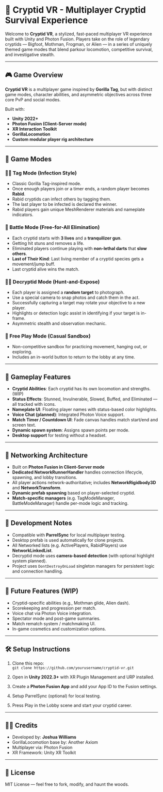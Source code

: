 ﻿# 🧿 Cryptid VR - Multiplayer Cryptid Survival Experience

Welcome to **Cryptid VR**, a stylized, fast-paced multiplayer VR experience built with Unity and Photon Fusion. Players take on the role of legendary cryptids — Bigfoot, Mothman, Frogman, or Alien — in a series of uniquely themed game modes that blend parkour locomotion, competitive survival, and investigative stealth.

---

## 🎮 Game Overview

**Cryptid VR** is a multiplayer game inspired by **Gorilla Tag**, but with distinct game modes, character abilities, and asymmetric objectives across three core PvP and social modes.

Built with:
- **Unity 2022+**
- **Photon Fusion (Client-Server mode)**
- **XR Interaction Toolkit**
- **GorillaLocomotion**
- **Custom modular player rig architecture**

---

## 🧬 Game Modes

### 🧟‍♂️ Tag Mode (Infection Style)
- Classic Gorilla Tag-inspired mode.
- Once enough players join or a timer ends, a random player becomes **Rabid**.
- Rabid cryptids can infect others by tagging them.
- The last player to be infected is declared the winner.
- Rabid players gain unique MeshRenderer materials and nameplate indicators.

### 🔫 Battle Mode (Free-for-All Elimination)
- Each cryptid starts with **3 lives** and a **tranquilizer gun**.
- Getting hit stuns and removes a life.
- Eliminated players continue playing with **non-lethal darts** that **slow others**.
- **Last of Their Kind**: Last living member of a cryptid species gets a movement/jump buff.
- Last cryptid alive wins the match.

### 🕵️‍♂️ Decryptid Mode (Hunt-and-Expose)
- Each player is assigned a **random target** to photograph.
- Use a special camera to snap photos and catch them in the act.
- Successfully capturing a target may rotate your objective to a new player.
- Highlights or detection logic assist in identifying if your target is in-frame.
- Asymmetric stealth and observation mechanic.

### 🧘 Free Play Mode (Casual Sandbox)
- Non-competitive sandbox for practicing movement, hanging out, or exploring.
- Includes an in-world button to return to the lobby at any time.

---

## 🧠 Gameplay Features

- **Cryptid Abilities**: Each cryptid has its own locomotion and strengths. (WIP)
- **Status Effects**: Stunned, Invulnerable, Slowed, Buffed, and Eliminated — all tracked with icons.
- **Nameplate UI**: Floating player names with status-based color highlights.
- **Voice Chat (planned)**: Integrated Photon Voice support.
- **Match Timer / Countdown UI**: Fade canvas handles match start/end and screen text.
- **Dynamic spawn system**: Assigns spawn points per mode.
- **Desktop support** for testing without a headset.

---

## 🔁 Networking Architecture

- Built on **Photon Fusion in Client-Server mode**
- **Dedicated NetworkRunnerHandler** handles connection lifecycle, spawning, and lobby transitions.
- All player actions network-authoritative; includes **NetworkRigidbody3D** and **NetworkTransform**.
- **Dynamic prefab spawning** based on player-selected cryptid.
- **Match-specific managers** (e.g. TagModeManager, BattleModeManager) handle per-mode logic and tracking.

---

## 🧪 Development Notes

- Compatible with **ParrelSync** for local multiplayer testing.
- Desktop prefab is used automatically for clone projects.
- All Networked lists (e.g. ActivePlayers, RabidPlayers) use **NetworkLinkedList**.
- Decryptid mode uses **camera-based detection** (with optional highlight system planned).
- Project uses `DontDestroyOnLoad` singleton managers for persistent logic and connection handling.

---

## 🔧 Future Features (WIP)

- Cryptid-specific abilities (e.g., Mothman glide, Alien dash).
- Scorekeeping and progression per match.
- Voice chat via Photon Voice integration.
- Spectator mode and post-game summaries.
- Match rematch system / matchmaking UI.
- In-game cosmetics and customization options.

---

## 🛠️ Setup Instructions

1. Clone this repo:  
   `git clone https://github.com/yourusername/cryptid-vr.git`

2. Open in **Unity 2022.3+** with XR Plugin Management and URP installed.

3. Create a **Photon Fusion App** and add your App ID to the Fusion settings.

4. Setup ParrelSync (optional) for local testing.

5. Press Play in the Lobby scene and start your cryptid career.

---

## 🧞‍♂️ Credits

- Developed by: **Joshua Williams**
- GorillaLocomotion base by: Another Axiom
- Multiplayer via: Photon Fusion
- XR Framework: Unity XR Toolkit

---

## 📸 License

MIT License — feel free to fork, modify, and haunt the woods.


